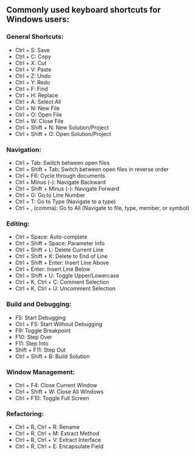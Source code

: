 ## Commonly used keyboard shortcuts for Windows users:

### General Shortcuts:

- Ctrl + S: Save
- Ctrl + C: Copy
- Ctrl + X: Cut
- Ctrl + V: Paste
- Ctrl + Z: Undo
- Ctrl + Y: Redo
- Ctrl + F: Find
- Ctrl + H: Replace
- Ctrl + A: Select All
- Ctrl + N: New File
- Ctrl + O: Open File
- Ctrl + W: Close File
- Ctrl + Shift + N: New Solution/Project
- Ctrl + Shift + O: Open Solution/Project

### Navigation:

- Ctrl + Tab: Switch between open files
- Ctrl + Shift + Tab: Switch between open files in reverse order
- Ctrl + F6: Cycle through documents
- Ctrl + Minus (-): Navigate Backward
- Ctrl + Shift + Minus (-): Navigate Forward
- Ctrl + G: Go to Line Number
- Ctrl + T: Go to Type (Navigate to a type)
- Ctrl + , (comma): Go to All (Navigate to file, type, member, or symbol)

### Editing:

- Ctrl + Space: Auto-complete
- Ctrl + Shift + Space: Parameter Info
- Ctrl + Shift + L: Delete Current Line
- Ctrl + Shift + K: Delete to End of Line
- Ctrl + Shift + Enter: Insert Line Above
- Ctrl + Enter: Insert Line Below
- Ctrl + Shift + U: Toggle Upper/Lowercase
- Ctrl + K, Ctrl + C: Comment Selection
- Ctrl + K, Ctrl + U: Uncomment Selection

### Build and Debugging:

- F5: Start Debugging
- Ctrl + F5: Start Without Debugging
- F9: Toggle Breakpoint
- F10: Step Over
- F11: Step Into
- Shift + F11: Step Out
- Ctrl + Shift + B: Build Solution

### Window Management:

- Ctrl + F4: Close Current Window
- Ctrl + Shift + W: Close All Windows
- Ctrl + F10: Toggle Full Screen

### Refactoring:

- Ctrl + R, Ctrl + R: Rename
- Ctrl + R, Ctrl + M: Extract Method
- Ctrl + R, Ctrl + V: Extract Interface
- Ctrl + R, Ctrl + E: Encapsulate Field
